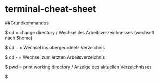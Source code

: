 # terminal-cheat-sheet

##Grundkommandos

$ cd = change directory / Wechsel des Arbeitsverzeichnesses (wechselt nach $home)

$ cd .. = Wechsel ins übergeordnete Verzeichnis

$ cd - = Wechsel zum letzten Arbeitsverzeichnis


$ pwd = print working directory / Anzeige des aktuellen Verzeichnisses 

$ 